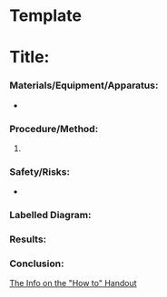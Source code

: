 # Template

# Title:

### Materials/Equipment/Apparatus:

- 

### Procedure/Method:

1. 

### Safety/Risks:

- 

### Labelled Diagram:

### Results:

### Conclusion:

[The Info on the "How to" Handout](Template%20695fd/The%20Info%20o%20a0c70.md)
